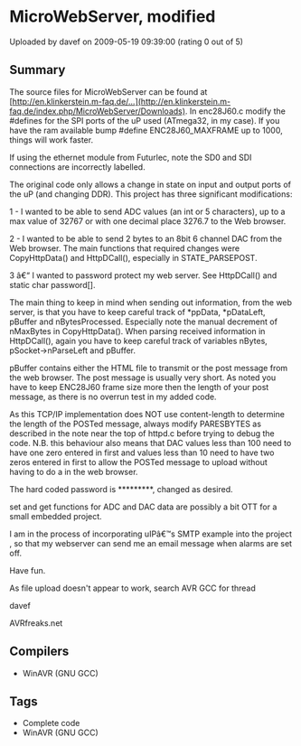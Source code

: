 # MicroWebServer, modified

Uploaded by davef on 2009-05-19 09:39:00 (rating 0 out of 5)

## Summary

The source files for MicroWebServer can be found at [http://en.klinkerstein.m-faq.de/...](http://en.klinkerstein.m-faq.de/index.php/MicroWebServer/Downloads). In enc28J60.c modify the #defines for the SPI ports of the uP used (ATmega32, in my case). If you have the ram available bump #define ENC28J60\_MAXFRAME up to 1000, things will work faster.


If using the ethernet module from Futurlec, note the SD0 and SDI connections are incorrectly labelled. 


The original code only allows a change in state on input and output ports of the uP (and changing DDR). This project has three significant modifications:


1 - I wanted to be able to send ADC values (an int or 5 characters), up to a max value of 32767 or with one decimal place 3276.7 to the Web browser.


2 - I wanted to be able to send 2 bytes to an 8bit 6 channel DAC from the Web browser. The main functions that required changes were CopyHttpData() and HttpDCall(), especially in STATE\_PARSEPOST.


3 â€“ I wanted to password protect my web server. See HttpDCall() and static char password[].


The main thing to keep in mind when sending out information, from the web server, is that you have to keep careful track of *ppData, *pDataLeft, pBuffer and nBytesProcessed. Especially note the manual decrement of nMaxBytes in CopyHttpData(). When parsing received information in HttpDCall(), again you have to keep careful track of variables nBytes, pSocket->nParseLeft and pBuffer.


pBuffer contains either the HTML file to transmit or the post message from the web browser. The post message is usually very short. As noted you have to keep ENC28J60 frame size more then the length of your post message, as there is no overrun test in my added code. 


As this TCP/IP implementation does NOT use content-length to determine the length of the POSTed message, always modify PARESBYTES as described in the note near the top of httpd.c before trying to debug the code. N.B. this behaviour also means that DAC values less than 100 need to have one zero entered in first and values less than 10 need to have two zeros entered in first to allow the POSTed message to upload without having to do a  in the web browser. 


The hard coded password is *********, changed as desired.


set and get functions for ADC and DAC data are possibly a bit OTT for a small embedded project.


I am in the process of incorporating uIPâ€™s SMTP example into the project , so that my webserver can send me an email message when alarms are set off.


Have fun.


As file upload doesn't appear to work, search AVR GCC for thread 


davef  

AVRfreaks.net

## Compilers

- WinAVR (GNU GCC)

## Tags

- Complete code
- WinAVR (GNU GCC)
